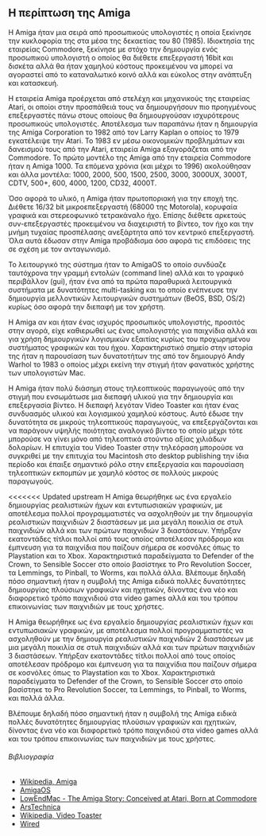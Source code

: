 ## Η περίπτωση της Amiga
Η Amiga ήταν μια σειρά από προσωπικούς υπολογιστές η οποία ξεκίνησε την κυκλοφορία της στα μέσα της δεκαετίας του 80 (1985). Ιδιοκτησία της εταιρείας Commodore, ξεκίνησε με στόχο την δημιουργία ενός προσωπικού υπολογιστή ο οποίος θα διέθετε επεξεργαστή 16bit και δισκέτα αλλά θα ήταν χαμηλού κόστους προκειμένου να μπορεί να αγοραστεί από το καταναλωτικό κοινό αλλά και εύκολος στην ανάπτυξη και κατασκευή.

Η εταιρεία Amiga προέρχεται από στελέχη και μηχανικούς της εταιρείας Atari, οι οποίοι στην προσπάθειά τους να δημιουργήσουν πιο προηγμένους επεξεργαστές πάνω στους οποίους θα δημιουργούσαν ισχυρότερους προσωπικούς υπολογιστές. Αποτέλεσμα των παραπάνω ήταν η δημιουργία της Amiga Corporation το 1982 από τον Larry Kaplan ο οποίος το 1979 εγκατέλειψε την Atari. Το 1983 εν μέσω οικονομικών προβλημάτων και δανεισμού τους από την Atari, εταιρεία Amiga εξαγοράζεται από την Commodore. To πρώτο μοντέλο της Amiga από την εταιρεία Commodore ήταν η Amiga 1000. Τα επόμενα χρόνια (και μέχρι το 1996) ακολούθησαν και άλλα μοντέλα: 1000, 2000, 500, 1500, 2500, 3000, 3000UX, 3000T, CDTV, 500+, 600, 4000, 1200, CD32, 4000T.

Όσο αφορά το υλικό, η Amiga ήταν πρωτοποριακή για την εποχή της. Διέθετε 16/32 bit μικροεπεξεργαστή (68000 της Motorola), κορυφαία γραφικά και στερεοφωνικό τετρακάναλο ήχο. Επίσης διέθετε αρκετούς συν-επεξεργαστές προκειμένου να διαχειριστή το βίντεο, τον ήχο και την μνήμη τυχαίας προσπέλασης ανεξάρτητα από τον κεντρικό επεξεργαστή. Όλα αυτά έδωσαν στην Amiga προβάδισμα όσο αφορά τις επιδόσεις της σε σχέση με τον ανταγωνισμό.

Το λειτουργικό της σύστημα ήταν το AmigaOS το οποίο συνδύαζε ταυτόχρονα την γραμμή εντολών (command line) αλλά και το γραφικό περιβάλλον (gui), ήταν ένα από τα πρώτα παραθυρικά λειτουργικά συστήματα με δυνατότητες multi-tasking και το οποίο ενέπνευσε την δημιουργία μελλοντικών λειτουργικών συστημάτων (BeOS, BSD, OS/2) κυρίως όσο αφορά την διεπαφή με τον χρήστη.

H Amiga αν και ήταν ένας ισχυρός προσωπικός υπολογιστής, προσιτός στην αγορά, είχε καθιερωθεί ως ένας υπολογιστής για παιχνίδια αλλά και για χρήση δημιουργικών λογισμικών εξαιτίας κυρίως του προχωρημένου συστήματος γραφικών και του ήχου. Χαρακτηριστικό σημείο στην ιστορία της ήταν η παρουσίαση των δυνατοτήτων της από τον δημιουργό Andy Warhol το 1983 ο οποίος μέχρι εκείνη την στιγμή ήταν φανατικός χρήστης των υπολογιστών Mac.

Η Amiga ήταν πολύ διάσημη στους τηλεοπτικούς παραγωγούς από την στιγμή που ενσωμάτωσε μια διεπαφή υλικού για την δημιουργία και επεξεργασία βίντεο. Η διεπαφή λεγόταν Video Toaster και ήταν ένας συνδυασμός υλικού και λογισμικού χαμηλού κόστους. Αυτό έδωσε την δυνατότητα σε μικρούς τηλεοπτικούς παραγωγούς, να επεξεργάζονται και να παράγουν υψηλής ποιότητας αναλογικό βίντεο το οποίο μέχρι τότε μπορούσε να γίνει μόνο από τηλεοπτικά στούντιο αξίας χιλιάδων δολαρίων. Η επιτυχία του Video Toaster στην τηλεόραση μπορούσε να συγκριθεί με την επιτυχία του Macintosh στο desktop publishing την ίδια περίοδο και έπαιξε σημαντικό ρόλο στην επεξεργασία και παρουσίαση τηλεοπτικών εκπομπών με χαμηλό κόστος σε πολλούς μικρούς παραγωγούς. 

<<<<<<< Updated upstream
Η Amiga θεωρήθηκε ως ένα εργαλείο δημιουργίας ρεαλιστικών ήχων και εντυπωσιακών γραφικών, με αποτέλεσμα πολλοί προγραμματιστές να ασχοληθούν με την δημιουργία ρεαλιστικών παιχνιδιών 2 διαστάσεων με μια μεγάλη ποικιλία σε στυλ παιχνιδιών αλλά και των πρώτων παιχνιδιών 3 διαστάσεων. Υπήρξαν εκατοντάδες τίτλοι πολλοί από τους οποίος αποτέλεσαν πρόδρομο και έμπνευση για τα παιχνίδια που παίζουν σήμερα σε κοσνόλες όπως το Playstation και το Xbox. Χαρακτηριστικά παραδείγματα το Defender of the Crown, το Sensible Soccer στο οποίο βασίστηκε το Pro Revolution Soccer, τα Lemmings, το Pinball, το Worms, και πολλά άλλα. Βλέπουμε δηλαδή πόσο σημαντική ήταν η συμβολή της Amiga ειδικά πολλές δυνατότητες δημιουργίας πλούσιων γραφικών και ηχητικών, δίνοντας ένα νέο και διαφορετικό τρόπο παιχνιδιού στα video games αλλά και του τρόπου επικοινωνίας των παιχνιδιών με τους χρήστες.

Η Amiga θεωρήθηκε ως ένα εργαλείο δημιουργίας ρεαλιστικών ήχων και εντυπωσιακών γραφικών, με αποτέλεσμα πολλοί προγραμματιστές να ασχοληθούν με την δημιουργία ρεαλιστικών παιχνιδιών 2 διαστάσεων με μια μεγάλη ποικιλία σε στυλ παιχνιδιών αλλά και των πρώτων παιχνιδιών 3 διαστάσεων. Υπήρξαν εκατοντάδες τίτλοι πολλοί από τους οποίος αποτέλεσαν πρόδρομο και έμπνευση για τα παιχνίδια που παίζουν σήμερα σε κοσνόλες όπως το Playstation και το Xbox. Χαρακτηριστικά παραδείγματα το Defender of the Crown, το Sensible Soccer στο οποίο βασίστηκε το Pro Revolution Soccer, τα Lemmings, το Pinball, το Worms, και πολλά άλλα. 

Βλέπουμε δηλαδή πόσο σημαντική ήταν η συμβολή της Amiga ειδικά πολλές δυνατότητες δημιουργίας πλούσιων γραφικών και ηχητικών, δίνοντας ένα νέο και διαφορετικό τρόπο παιχνιδιού στα video games αλλά και του τρόπου επικοινωνίας των παιχνιδιών με τους χρήστες.


###### Βιβλιογραφία
- [Wikipedia, Amiga](https://en.wikipedia.org/wiki/Amiga)
- [AmigaOS](http://www.amigaos.net/)
- [LowEndMac - The Amiga Story: Conceived at Atari, Born at Commodore](https://lowendmac.com/2016/the-amiga-story-conceived-at-atari-born-at-commodore/)
- [ArsTechnica](https://arstechnica.com/gadgets/2007/10/amiga-history-4-commodore-years/)
- [Wikipedia, Video Toaster](https://en.wikipedia.org/wiki/Video_Toaster)
- [Wired](https://www.wired.com/2007/05/gallery-amiga0411/)


